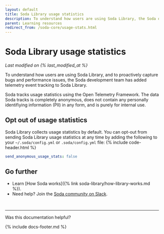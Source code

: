 ```yaml
---
layout: default
title: Soda Library usage statistics
description: To understand how users are using Soda Library, the Soda dev team added telemetry event tracking to Soda Library. See instructions to opt-out.
parent: Learning resources
redirect_from: /soda-core/usage-stats.html
---
```


# Soda Library usage statistics
*Last modified on {% last_modified_at %}*

To understand how users are using Soda Library, and to proactively capture bugs and performance issues, the Soda development team has added telemetry event tracking to Soda Library. 

Soda tracks usage statistics using the Open Telemetry Framework. The data Soda tracks is completely anonymous, does not contain any personally identifiying information (PII) in any form, and is purely for internal use.

## Opt out of usage statistics

Soda Library collects usage statistics by default. You can opt-out from sending Soda Library usage statistics at any time by adding the following to your `~/.soda/config.yml` or `.soda/config.yml` file:
{% include code-header.html %}
```yaml
send_anonymous_usage_stats: false
```

## Go further

* Learn [How Soda works]({% link soda-library/how-library-works.md %}).
* Need help? Join the <a href="https://community.soda.io/slack" target="_blank"> Soda community on Slack</a>.

<br />

---

Was this documentation helpful?

<!-- LikeBtn.com BEGIN -->
<span class="likebtn-wrapper" data-theme="tick" data-i18n_like="Yes" data-ef_voting="grow" data-show_dislike_label="true" data-counter_zero_show="true" data-i18n_dislike="No"></span>
<script>(function(d,e,s){if(d.getElementById("likebtn_wjs"))return;a=d.createElement(e);m=d.getElementsByTagName(e)[0];a.async=1;a.id="likebtn_wjs";a.src=s;m.parentNode.insertBefore(a, m)})(document,"script","//w.likebtn.com/js/w/widget.js");</script>
<!-- LikeBtn.com END -->

{% include docs-footer.md %}